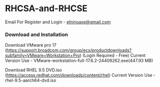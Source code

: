 # RHCSA-and-RHCSE

Email For Register and Login - elninoaxe@gmail.com

### Download and Installation

Download VMware pro 17 (https://support.broadcom.com/group/ecx/productdownloads?subfamily=VMware+Workstation+Pro) (Login Required - Free) 
Current Version Use - VMware-workstation-full-17.6.2-24409262.exe(447.93 MB)

Download RHEL 9.5 DVD.iso (https://access.redhat.com/downloads/content/rhel)
Current Version Use - rhel-9.5-aarch64-dvd.iso

